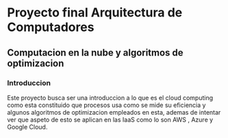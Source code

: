 # Proyecto final Arquitectura de Computadores

## Computacion en la nube y algoritmos de optimizacion

### Introduccion

Este proyecto busca ser una introduccion a lo que es el cloud computing como esta constituido que procesos
usa como se mide su eficiencia y algunos algoritmos de optimizacion empleados en esta, ademas de intentar
ver que aspeto de esto se aplican en las IaaS como lo son AWS , Azure y Google Cloud.
